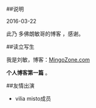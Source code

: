 ##说明

2016-03-22

此乃 多佛朗敏哥的博客 ，感谢。

##读立写生

我是刘敏，博客：[MingoZone.com](mingozone.com)

**个人博客第一篇** 。

##友情出演
- vilia misto成员



